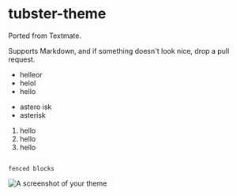 # tubster-theme

Ported from Textmate.

Supports Markdown, and if something doesn't look nice, drop a pull request.

+ helleor
+ helol
+ hello

- astero isk
- asterisk

1. hello
2. hello
3. hello




```

fenced blocks

```

![A screenshot of your theme](https://f.cloud.github.com/assets/69169/2289498/4c3cb0ec-a009-11e3-8dbd-077ee11741e5.gif)
